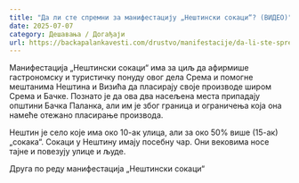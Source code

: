 ```yaml
---
title: "Да ли сте спремни за манифестацију „Нештински сокаци“? (ВИДЕО)"
date: 2025-07-07
category: Дешавања / Догађаји
url: https://backapalankavesti.com/drustvo/manifestacije/da-li-ste-spremni-za-manifestaciju-nestinski-sokaci-video/
---
```


Манифестација „Нештински сокаци“ има за циљ да афирмише гастрономску и туристичку понуду овог дела Срема и помогне мештанима Нештина и Визића да пласирају своје производе широм Срема и Бачке. Познато је да ова два насељена места припадају општини Бачка Паланка, али им је због граница и ограничења која она намеће отежано пласирање производа.

Нештин је село које има око 10-ак улица, али за око 50% више (15-ак)„сокака“. Сокаци у Нештину имају посебну чар. Они вековима носе тајне и повезују улице и људе.

Друга по реду манифестација „Нештински сокаци“
